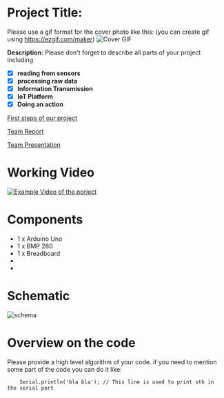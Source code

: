 
# Project Title:
Please use a gif format for the cover photo like this: (you can create gif using https://ezgif.com/maker)
![Cover GIF](doc/Arduino_LED.gif?raw=true)

**Description:**  Please don't forget to describe all parts of your project including 
 - [x] **reading from sensors** 
 - [x] **processing raw data**
 - [x] **Information Transmission**
 - [x] **IoT Platform**
 - [x] **Doing an action**

[First steps of our project](https://github.com/efrei-paris-sud/2020-B-Bad-and-Boudji/tree/main/project/FirstSteps)


[Team Report](doc/report.pdf) 

[Team Presentation](doc/presentation.pdf)

# Working Video

 [![Example Video of the porject](https://img.youtube.com/vi/ucZl6vQ_8Uo/0.jpg)](https://www.youtube.com/watch?v=ucZl6vQ_8Uo)

# Components
- 1 x Arduino Uno
- 1 x BMP 280
- 1 x Breadboard
- 
- 
# Schematic
![schema](doc/photo.png?raw=true)

# Overview on the code
Please provide a high level algorithm of your code. if you need to mention some part of the code you can do it like:
```Arduino
	Serial.println('bla bla'); // This line is used to print sth in the serial port
``` 


